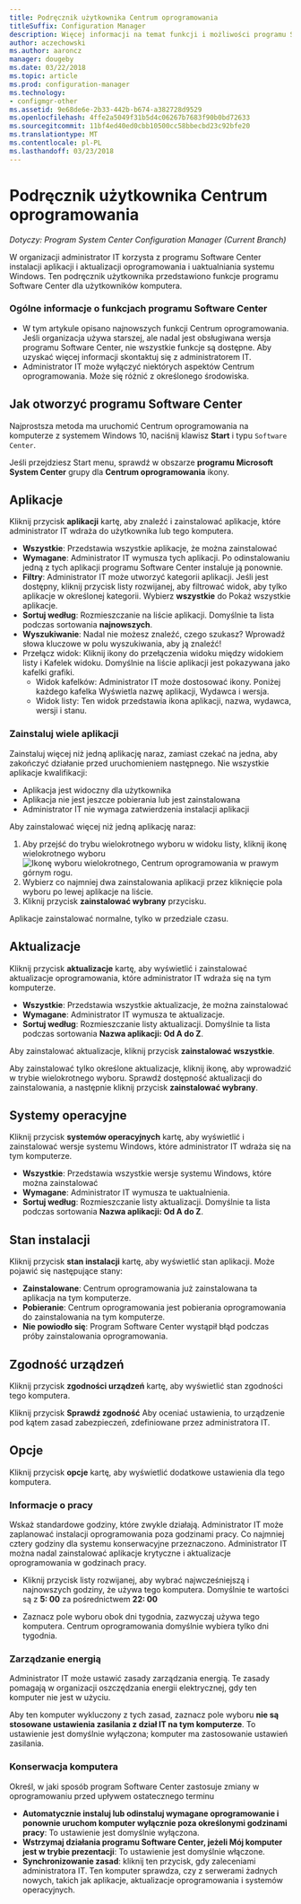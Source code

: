 ```yaml
---
title: Podręcznik użytkownika Centrum oprogramowania
titleSuffix: Configuration Manager
description: Więcej informacji na temat funkcji i możliwości programu Software Center
author: aczechowski
ms.author: aaroncz
manager: dougeby
ms.date: 03/22/2018
ms.topic: article
ms.prod: configuration-manager
ms.technology:
- configmgr-other
ms.assetid: 9e68de6e-2b33-442b-b674-a382728d9529
ms.openlocfilehash: 4ffe2a5049f31b5d4c06267b7683f90b0bd72633
ms.sourcegitcommit: 11bf4ed40ed0cbb10500cc58bbecbd23c92bfe20
ms.translationtype: MT
ms.contentlocale: pl-PL
ms.lasthandoff: 03/23/2018
---
```

# <a name="software-center-user-guide"></a>Podręcznik użytkownika Centrum oprogramowania

*Dotyczy: Program System Center Configuration Manager (Current Branch)*

W organizacji administrator IT korzysta z programu Software Center instalacji aplikacji i aktualizacji oprogramowania i uaktualniania systemu Windows. Ten podręcznik użytkownika przedstawiono funkcje programu Software Center dla użytkowników komputera.

### <a name="general-notes-about-software-center-functionality"></a>Ogólne informacje o funkcjach programu Software Center
- W tym artykule opisano najnowszych funkcji Centrum oprogramowania. Jeśli organizacja używa starszej, ale nadal jest obsługiwana wersja programu Software Center, nie wszystkie funkcje są dostępne. Aby uzyskać więcej informacji skontaktuj się z administratorem IT.
- Administrator IT może wyłączyć niektórych aspektów Centrum oprogramowania. Może się różnić z określonego środowiska.
<!-- - Your IT admin may change the color of Software Center, and add your organization's logo. The images in this article show the default experience. -->



## <a name="how-to-open-software-center"></a>Jak otworzyć programu Software Center

Najprostsza metoda ma uruchomić Centrum oprogramowania na komputerze z systemem Windows 10, naciśnij klawisz **Start** i typu `Software Center`. 

Jeśli przejdziesz Start menu, sprawdź w obszarze **programu Microsoft System Center** grupy dla **Centrum oprogramowania** ikony.



## <a name="applications"></a>Aplikacje

Kliknij przycisk **aplikacji** kartę, aby znaleźć i zainstalować aplikacje, które administrator IT wdraża do użytkownika lub tego komputera.
- **Wszystkie**: Przedstawia wszystkie aplikacje, że można zainstalować
- **Wymagane**: Administrator IT wymusza tych aplikacji. Po odinstalowaniu jedną z tych aplikacji programu Software Center instaluje ją ponownie.
- **Filtry**: Administrator IT może utworzyć kategorii aplikacji. Jeśli jest dostępny, kliknij przycisk listy rozwijanej, aby filtrować widok, aby tylko aplikacje w określonej kategorii. Wybierz **wszystkie** do Pokaż wszystkie aplikacje.
- **Sortuj według**: Rozmieszczanie na liście aplikacji. Domyślnie ta lista podczas sortowania **najnowszych**.
- **Wyszukiwanie**: Nadal nie możesz znaleźć, czego szukasz? Wprowadź słowa kluczowe w polu wyszukiwania, aby ją znaleźć!
-  Przełącz widok: Kliknij ikony do przełączenia widoku między widokiem listy i Kafelek widoku. Domyślnie na liście aplikacji jest pokazywana jako kafelki grafiki. 
    - Widok kafelków: Administrator IT może dostosować ikony. Poniżej każdego kafelka Wyświetla nazwę aplikacji, Wydawca i wersja. 
    - Widok listy: Ten widok przedstawia ikona aplikacji, nazwa, wydawca, wersji i stanu. 


### <a name="install-multiple-applications"></a>Zainstaluj wiele aplikacji 
<!-- 1357126 -->
Zainstaluj więcej niż jedną aplikację naraz, zamiast czekać na jedna, aby zakończyć działanie przed uruchomieniem następnego. Nie wszystkie aplikacje kwalifikacji:
- Aplikacja jest widoczny dla użytkownika
- Aplikacja nie jest jeszcze pobierania lub jest zainstalowana
- Administrator IT nie wymaga zatwierdzenia instalacji aplikacji

Aby zainstalować więcej niż jedną aplikację naraz:
 1. Aby przejść do trybu wielokrotnego wyboru w widoku listy, kliknij ikonę wielokrotnego wyboru ![Ikonę wyboru wielokrotnego, Centrum oprogramowania](media/software-center-multi-select-apps.png) w prawym górnym rogu.
 2. Wybierz co najmniej dwa zainstalowania aplikacji przez kliknięcie pola wyboru po lewej aplikacje na liście.
 3. Kliknij przycisk **zainstalować wybrany** przycisku.

Aplikacje zainstalować normalne, tylko w przedziale czasu.




## <a name="updates"></a>Aktualizacje

Kliknij przycisk **aktualizacje** kartę, aby wyświetlić i zainstalować aktualizacje oprogramowania, które administrator IT wdraża się na tym komputerze.  
- **Wszystkie**: Przedstawia wszystkie aktualizacje, że można zainstalować
- **Wymagane**: Administrator IT wymusza te aktualizacje.
- **Sortuj według**: Rozmieszczanie listy aktualizacji. Domyślnie ta lista podczas sortowania **Nazwa aplikacji: Od A do Z**.

Aby zainstalować aktualizacje, kliknij przycisk **zainstalować wszystkie**.

Aby zainstalować tylko określone aktualizacje, kliknij ikonę, aby wprowadzić w trybie wielokrotnego wyboru. Sprawdź dostępność aktualizacji do zainstalowania, a następnie kliknij przycisk **zainstalować wybrany**.



## <a name="operating-systems"></a>Systemy operacyjne

Kliknij przycisk **systemów operacyjnych** kartę, aby wyświetlić i zainstalować wersje systemu Windows, które administrator IT wdraża się na tym komputerze.  
- **Wszystkie**: Przedstawia wszystkie wersje systemu Windows, które można zainstalować
- **Wymagane**: Administrator IT wymusza te uaktualnienia.
- **Sortuj według**: Rozmieszczanie listy aktualizacji. Domyślnie ta lista podczas sortowania **Nazwa aplikacji: Od A do Z**.



## <a name="installation-status"></a>Stan instalacji

Kliknij przycisk **stan instalacji** kartę, aby wyświetlić stan aplikacji. Może pojawić się następujące stany:
- **Zainstalowane**: Centrum oprogramowania już zainstalowana ta aplikacja na tym komputerze.
- **Pobieranie**: Centrum oprogramowania jest pobierania oprogramowania do zainstalowania na tym komputerze.
- **Nie powiodło się**: Program Software Center wystąpił błąd podczas próby zainstalowania oprogramowania.



## <a name="device-compliance"></a>Zgodność urządzeń

Kliknij przycisk **zgodności urządzeń** kartę, aby wyświetlić stan zgodności tego komputera.

Kliknij przycisk **Sprawdź zgodność** Aby oceniać ustawienia, to urządzenie pod kątem zasad zabezpieczeń, zdefiniowane przez administratora IT.



## <a name="options"></a>Opcje

Kliknij przycisk **opcje** kartę, aby wyświetlić dodatkowe ustawienia dla tego komputera.

### <a name="work-information"></a>Informacje o pracy

Wskaż standardowe godziny, które zwykle działają. Administrator IT może zaplanować instalacji oprogramowania poza godzinami pracy. Co najmniej cztery godziny dla systemu konserwacyjne przeznaczono. Administrator IT można nadal zainstalować aplikacje krytyczne i aktualizacje oprogramowania w godzinach pracy.

- Kliknij przycisk listy rozwijanej, aby wybrać najwcześniejszą i najnowszych godziny, że używa tego komputera. Domyślnie te wartości są z **5: 00** za pośrednictwem **22: 00**

- Zaznacz pole wyboru obok dni tygodnia, zazwyczaj używa tego komputera. Centrum oprogramowania domyślnie wybiera tylko dni tygodnia.  


### <a name="power-management"></a>Zarządzanie energią

Administrator IT może ustawić zasady zarządzania energią. Te zasady pomagają w organizacji oszczędzania energii elektrycznej, gdy ten komputer nie jest w użyciu. 

Aby ten komputer wykluczony z tych zasad, zaznacz pole wyboru **nie są stosowane ustawienia zasilania z dział IT na tym komputerze**. To ustawienie jest domyślnie wyłączona; komputer ma zastosowanie ustawień zasilania. 


### <a name="computer-maintenance"></a>Konserwacja komputera

Określ, w jaki sposób program Software Center zastosuje zmiany w oprogramowaniu przed upływem ostatecznego terminu
- **Automatycznie instaluj lub odinstaluj wymagane oprogramowanie i ponownie uruchom komputer wyłącznie poza określonymi godzinami pracy**: To ustawienie jest domyślnie wyłączona.
- **Wstrzymaj działania programu Software Center, jeżeli Mój komputer jest w trybie prezentacji**: To ustawienie jest domyślnie włączone.
- **Synchronizowanie zasad**: kliknij ten przycisk, gdy zaleceniami administratora IT. Ten komputer sprawdza, czy z serwerami żadnych nowych, takich jak aplikacje, aktualizacje oprogramowania i systemów operacyjnych.

